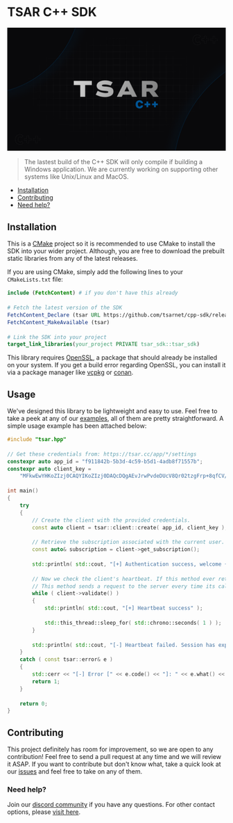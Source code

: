 # TSAR C++ SDK
![banner](/banner.png)

> The lastest build of the C++ SDK will only compile if building a Windows application. We are currently working on supporting other systems like Unix/Linux and MacOS.

* [Installation](#installation)
* [Contributing](#contributing)
* [Need help?](#need-help)

## Installation
This is a [CMake](https://cmake.org/) project so it is recommended to use CMake to install the SDK into your wider project. Although, you are free to download the prebuilt static libraries from any of the latest releases.

If you are using CMake, simply add the following lines to your `CMakeLists.txt` file:
```cmake
include (FetchContent) # if you don't have this already

# Fetch the latest version of the SDK
FetchContent_Declare (tsar URL https://github.com/tsarnet/cpp-sdk/releases/download/v1.0/tsar.tar.xz)
FetchContent_MakeAvailable (tsar)

# Link the SDK into your project
target_link_libraries(your_project PRIVATE tsar_sdk::tsar_sdk)
```
This library requires [OpenSSL](https://www.openssl.org/), a package that should already be installed on your system. If you get a build error regarding OpenSSL, you can install it via a package manager like [vcpkg](https://vcpkg.io/) or [conan](https://conan.io/).

## Usage
We've designed this library to be lightweight and easy to use. Feel free to take a peek at any of our [examples](/examples), all of them are pretty straightforward. A simple usage example has been attached below:
```cpp
#include "tsar.hpp"

// Get these credentials from: https://tsar.cc/app/*/settings
constexpr auto app_id = "f911842b-5b3d-4c59-b5d1-4adb8f71557b";
constexpr auto client_key =
    "MFkwEwYHKoZIzj0CAQYIKoZIzj0DAQcDQgAEvJrwPvdeDUcV8Qr02tzgFrp+8qfCV/vG1HcQJYYV8u5vYUfGABMAYT0qOQltXEX9DTcB2fzLfwQnl7yiAaNruQ==";

int main()
{
    try
    {
        // Create the client with the provided credentials. 
        const auto client = tsar::client::create( app_id, client_key );

        // Retrieve the subscription associated with the current user.
        const auto& subscription = client->get_subscription();

        std::println( std::cout, "[+] Authentication success, welcome {}!", subscription.user.username.value_or( "N/A" ) );

        // Now we check the client's heartbeat. If this method ever returns false, then the current user's session has expired.
        // This method sends a request to the server every time its called.
        while ( client->validate() )
        {
            std::println( std::cout, "[+] Heartbeat success" );

            std::this_thread::sleep_for( std::chrono::seconds( 1 ) );
        }

        std::println( std::cout, "[-] Heartbeat failed. Session has expired." );
    }
    catch ( const tsar::error& e )
    {
        std::cerr << "[-] Error [" << e.code() << "]: " << e.what() << std::endl;
        return 1;
    }

    return 0;
}
``` 

## Contributing
This project definitely has room for improvement, so we are open to any contribution! Feel free to send a pull request at any time and we will review it ASAP. If you want to contribute but don't know what, take a quick look at our [issues](https://github.com/tsarnet/cpp-sdk-v2/issues) and feel free to take on any of them.

### Need help?
Join our [discord community](https://discord.com/invite/JReXjQCVPw) if you have any questions. For other contact options, please [visit here](https://tsar.cc/about/social).

